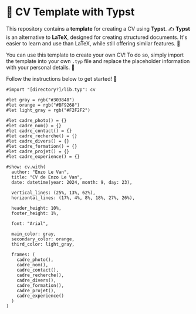 # 📄 CV Template with Typst

This repository contains a **template** for creating a CV using **Typst**. ✍️ **Typst** is an alternative to **LaTeX**, designed for creating structured documents. It's easier to learn and use than LaTeX, while still offering similar features. 🎯

You can use this template to create your own CV! To do so, simply import the template into your own `.typ` file and replace the placeholder information with your personal details. 🚀

Follow the instructions below to get started! 📝

```typst
#import "[directory?]/lib.typ": cv

#let gray = rgb("#303848")
#let orange = rgb("#BF9268")
#let light_gray = rgb("#F2F2F2")

#let cadre_photo() = {}
#let cadre_nom() = {}
#let cadre_contact() = {}
#let cadre_recherche() = {}
#let cadre_divers() = {}
#let cadre_formation() = {}
#let cadre_projet() = {}
#let cadre_experience() = {}

#show: cv.with(
  author: "Enzo Le Van",
  title: "CV de Enzo Le Van",
  date: datetime(year: 2024, month: 9, day: 23),

  vertical_lines: (25%, 13%, 62%),
  horizontal_lines: (17%, 4%, 8%, 18%, 27%, 26%),

  header_height: 10%,
  footer_height: 1%,

  font: "Arial",

  main_color: gray,
  secondary_color: orange,
  third_color: light_gray,

  frames: (
    cadre_photo(),
    cadre_nom(),
    cadre_contact(),
    cadre_recherche(),
    cadre_divers(),
    cadre_formation(),
    cadre_projet(),
    cadre_experience()
  )
)
```
